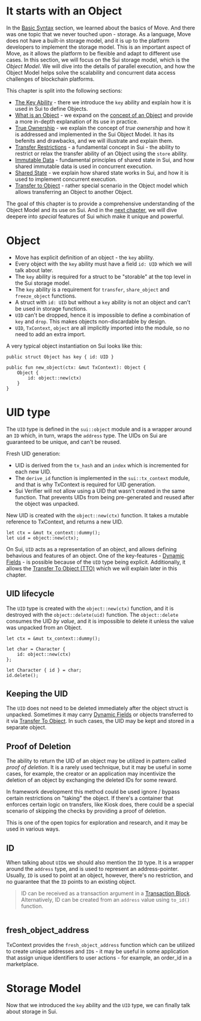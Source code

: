 # It starts with an Object

In the [Basic Syntax](../basic-syntax/README.md) section, we learned about the basics of Move. And there was one topic that we never touched upon - storage. As a language, Move does not have a built-in storage model, and it is up to the platform developers to implement the storage model. This is an important aspect of Move, as it allows the platform to be flexible and adapt to different use cases. In this section, we will focus on the Sui storage model, which is the *Object Model*. We will dive into the details of parallel execution, and how the Object Model helps solve the scalability and concurrent data access challenges of blockchain platforms.

This chapter is split into the following sections:

- [The Key Ability](./key-ability.md) - there we introduce the `key` ability and explain how it is used in Sui to define Objects.
- [What is an Object](./what-is-an-object.md) - we expand on the [concept of an Object](./../concepts/object-model.md) and provide a more in-depth explanation of its use in practice.
- [True Ownership](./true-ownership.md) - we explain the concept of *true ownership* and how it is addressed and implemented in the Sui Object Model. It has its befenits and drawbacks, and we will illustrate and explain them.
- [Transfer Restrictions](./transfer-restrictions.md) - a fundamental concept in Sui - the ability to restrict or relax the transfer ability of an Object using the `store` ability.
- [Immutable Data](./shared-state.md) - fundamental principles of shared state in Sui, and how shared immutable data is used in concurrent execution.
- [Shared State](./shared-state.md) - we explain how shared state works in Sui, and how it is used to implement concurrent execution.
- [Transfer to Object](./transfer-to-object.md) - rather special scenario in the Object model which allows transferring an Object to another Object.

The goal of this chapter is to provide a comprehensive understanding of the Object Model and its use on Sui. And in the [next chapter](./../programmability/README.md), we will dive deepere into *special* features of Sui which make it unique and powerful.

# Object

- Move has explicit definition of an object - the `key` ability.
- Every object with the `key` ability must have a field `id: UID` which we will talk about later.
- The `key` ability is required for a struct to be "storable" at the top level in the Sui storage model.
- The `key` ability is a requirement for `transfer`, `share_object` and `freeze_object` functions.
- A struct with `id: UID` but without a `key` ability is not an object and can't be used in storage functions.
- `UID` can't be dropped, hence it is impossible to define a combination of `key` and `drop`. This makes objects non-discardable by design.
- `UID`, `TxContext`, `object` are all implicitly imported into the module, so no need to add an extra import.

A very typical object instantiation on Sui looks like this:
```move
public struct Object has key { id: UID }

public fun new_object(ctx: &mut TxContext): Object {
    Object {
        id: object::new(ctx)
    }
}
```

# UID type

The `UID` type is defined in the `sui::object` module and is a wrapper around an `ID` which, in turn, wraps the `address` type. The UIDs on Sui are guaranteed to be unique, and can't be reused.

Fresh UID generation:

- UID is derived from the `tx_hash` and an `index` which is incremented for each new UID.
- The `derive_id` function is implemented in the `sui::tx_context` module, and that is why TxContext is required for UID generation.
- Sui Verifier will not allow using a UID that wasn't created in the same function. That prevents UIDs from being pre-generated and reused after the object was unpacked.

New UID is created with the `object::new(ctx)` function. It takes a mutable reference to TxContext, and returns a new UID.

```move
let ctx = &mut tx_context::dummy();
let uid = object::new(ctx);
```

On Sui, `UID` acts as a representation of an object, and allows defining behavious and features of an object. One of the key-features - [Dynamic Fields]() - is possible because of the `UID` type being explicit. Additionally, it allows the [Transfer To Object (TTO)]() which we will explain later in this chapter.

## UID lifecycle

The `UID` type is created with the `object::new(ctx)` function, and it is destroyed with the `object::delete(uid)` function. The `object::delete` consumes the UID *by value*, and it is impossible to delete it unless the value was unpacked from an Object.

```move
let ctx = &mut tx_context::dummy();

let char = Character {
    id: object::new(ctx)
};

let Character { id } = char;
id.delete();
```

## Keeping the UID

The `UID` does not need to be deleted immediately after the object struct is unpacked. Sometimes it may carry [Dynamic Fields](./../programmability/dynamic-fields.md) or objects transferred to it via [Transfer To Object](./transfer-to-object.md). In such cases, the UID may be kept and stored in a separate object.

## Proof of Deletion

The ability to return the UID of an object may be utilized in pattern called *proof of deletion*. It is a rarely used technique, but it may be useful in some cases, for example, the creator or an application may incentivize the deletion of an object by exchanging the deleted IDs for some reward.

In framework development this method could be used ignore / bypass certain restrictions on "taking" the object. If there's a container that enforces certain logic on transfers, like Kiosk does, there could be a special scenario of skipping the checks by providing a proof of deletion.

This is one of the open topics for exploration and research, and it may be used in various ways.

## ID

When talking about `UID`s we should also mention the `ID` type. It is a wrapper around the `address` type, and is used to represent an address-pointer. Usually, `ID` is used to point at an object, however, there's no restriction, and no guarantee that the `ID` points to an existing object.

> ID can be received as a transaction argument in a [Transaction Block](). Alternatively, ID can be created from an `address` value using `to_id()` function.

```move

```

## fresh_object_address

TxContext provides the `fresh_object_address` function which can be utilized to create unique addresses and `ID`s - it may be useful in some application that assign unique identifiers to user actions - for example, an order_id in a marketplace.


# Storage Model

Now that we introduced the `key` ability and the `UID` type, we can finally talk about storage in Sui.
